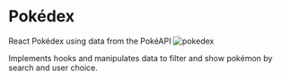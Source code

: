 # Pokédex
React Pokédex using data from the PokéAPI
![pokedex](https://user-images.githubusercontent.com/44857032/213552557-9013126c-5635-4b8b-8e43-bfc38dcfb7ce.JPG)

Implements hooks and manipulates data to filter and show pokémon by search and user choice.

 
